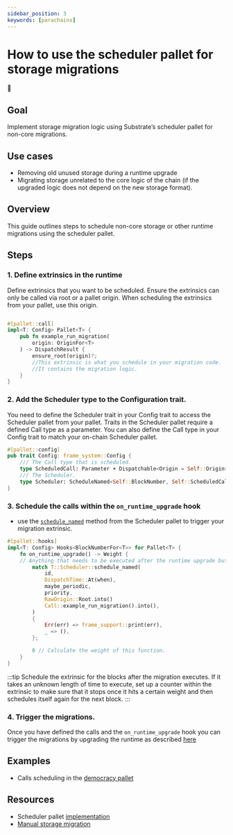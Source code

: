 ```yaml
---
sidebar_position: 3
keywords: [parachains]
---
```

# How to use the scheduler pallet for storage migrations 
🎯
## Goal

Implement storage migration logic using Substrate’s scheduler pallet for non-core migrations.

## Use cases

- Removing old unused storage during a runtime upgrade
- Migrating storage unrelated to the core logic of the chain (if the upgraded logic does not depend on the new storage format).

## Overview
This guide outlines steps to schedule non-core storage or other runtime migrations using the scheduler pallet.

## Steps

### 1. Define extrinsics in the runtime 
Define extrinsics that you want to be scheduled. Ensure the extrinsics can only be called via root or a pallet origin. When scheduling the extrinsics from your pallet, use this origin.

```rust

#[pallet::call]
impl<T: Config> Pallet<T> {
    pub fn example_run_migration(
        origin: OriginFor<T>
    ) -> DispatchResult {
        ensure_root(origin)?;
        //This extrinsic is what you schedule in your migration code.
        //It contains the migration logic. 
    }
}

```
### 2. Add the Scheduler type to the Configuration trait.
You need to define the Scheduler trait in your Config trait to access the Scheduler pallet from your pallet. 
Traits in the Scheduler pallet require a defined Call type as a parameter. You can also define the Call type in your Config trait to match your on-chain Scheduler pallet. 

```rust
#[pallet::config]
pub trait Config: frame_system::Config {
    /// The Call type that is scheduled.
    type ScheduledCall: Parameter + Dispatchable<Origin = Self::Origin> + From<Call<Self>>;
    /// The Scheduler.
    type Scheduler: ScheduleNamed<Self::BlockNumber, Self::ScheduledCall, Self::Origin>;
}
```
### 3. Schedule the calls within  the  `on_runtime_upgrade` hook  
- use the [```schedule_named```](https://github.com/paritytech/substrate/blob/master/frame/scheduler/src/lib.rs#L404) method from the Scheduler pallet to trigger your migration extrinsic.
```rust
#[pallet::hooks]
impl<T: Config> Hooks<BlockNumberFor<T>> for Pallet<T> {
    fn on_runtime_upgrade() -> Weight {
    // Anything that needs to be executed after the runtime upgrade but before on_initialize().
        match T::Scheduler::schedule_named(
            id,
			DispatchTime::At(when),
			maybe_periodic,
			priority,
			RawOrigin::Root.into()
            Call::example_run_migration().into(),
        )
        {
            Err(err) => frame_support::print(err),
            _ => (),
        };

        0 // Calculate the weight of this function.
    }
}

```

:::tip
 Schedule the extrinsic  for the blocks after the migration executes. If it takes an unknown length of time to execute, set up a counter within the extrinsic to make sure that it stops once it hits a certain weight and then schedules itself again for the next block.
:::

### 4. Trigger the migrations.

Once you have defined the calls and the `on_runtime_upgrade` hook you can trigger the migrations by upgrading the runtime as described [here](https://substrate.dev/substrate-how-to-guides/docs/storage-migrations/migration-steps-polkadotjs)
## Examples
 - Calls scheduling in  the [democracy pallet](https://github.com/paritytech/substrate/blob/0f934e970501136c7370a3bbd234b96c81f59cba/frame/democracy/src/lib.rs#L1711)

## Resources
 - Scheduler pallet [implementation](https://github.com/paritytech/substrate/tree/0f934e970501136c7370a3bbd234b96c81f59cba/frame/scheduler)
- [Manual storage migration](./runtime-upgrades#2-choose-your-upgrade-approach)

